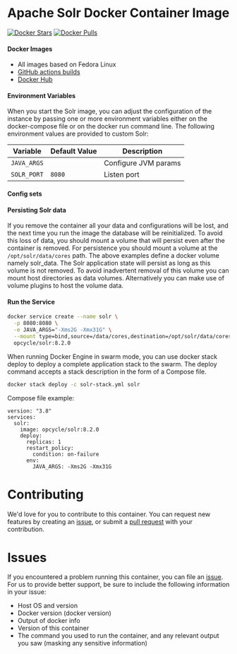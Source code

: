 # Apache Solr Docker Container Image

[![Docker Stars](https://img.shields.io/docker/stars/opcycle/solr.svg?style=flat-square)](https://hub.docker.com/r/opcycle/solr) 
[![Docker Pulls](https://img.shields.io/docker/pulls/opcycle/solr.svg?style=flat-square)](https://hub.docker.com/r/opcycle/solr)

#### Docker Images

- All images based on Fedora Linux
- [GitHub actions builds](https://github.com/opcycle/solr/actions) 
- [Docker Hub](https://hub.docker.com/r/opcycle/solr)


#### Environment Variables
When you start the Solr image, you can adjust the configuration of the instance by passing one or more environment variables either on the docker-compose file or on the docker run command line. The following environment values are provided to custom Solr:

| Variable                  | Default Value | Description                     |
| ------------------------- | ------------- | ------------------------------- |
| `JAVA_ARGS`               |               | Configure JVM params            |
| `SOLR_PORT`               | `8080`        | Listen port                     |

#### Config sets

#### Persisting Solr data
If you remove the container all your data and configurations will be lost, and the next time you run the image the database will be reinitialized. To avoid this loss of data, you should mount a volume that will persist even after the container is removed.
For persistence you should mount a volume at the `/opt/solr/data/cores` path. The above examples define a docker volume namely solr_data. The Solr application state will persist as long as this volume is not removed.
To avoid inadvertent removal of this volume you can mount host directories as data volumes. Alternatively you can make use of volume plugins to host the volume data.

#### Run the Service

```bash
docker service create --name solr \
  -p 8080:8080 \
  -e JAVA_ARGS="-Xms2G -Xmx31G" \
  --mount type=bind,source=/data/cores,destination=/opt/solr/data/cores \
  opcycle/solr:8.2.0
```

When running Docker Engine in swarm mode, you can use docker stack deploy to deploy a complete application stack to the swarm. The deploy command accepts a stack description in the form of a Compose file.

```bash
docker stack deploy -c solr-stack.yml solr
```

Compose file example:
```
version: "3.8"
services:
  solr:
    image: opcycle/solr:8.2.0
    deploy:
      replicas: 1
      restart_policy:
        condition: on-failure
      env:
        JAVA_ARGS: -Xms2G -Xmx31G
```


# Contributing
We'd love for you to contribute to this container. You can request new features by creating an [issue](https://github.com/opcycle/docker-solr/issues), or submit a [pull request](https://github.com/opcycle/docker-solr/pulls) with your contribution.

# Issues
If you encountered a problem running this container, you can file an [issue](https://github.com/opcycle/docker-solr/issues). For us to provide better support, be sure to include the following information in your issue:

- Host OS and version
- Docker version (docker version)
- Output of docker info
- Version of this container
- The command you used to run the container, and any relevant output you saw (masking any sensitive information)
